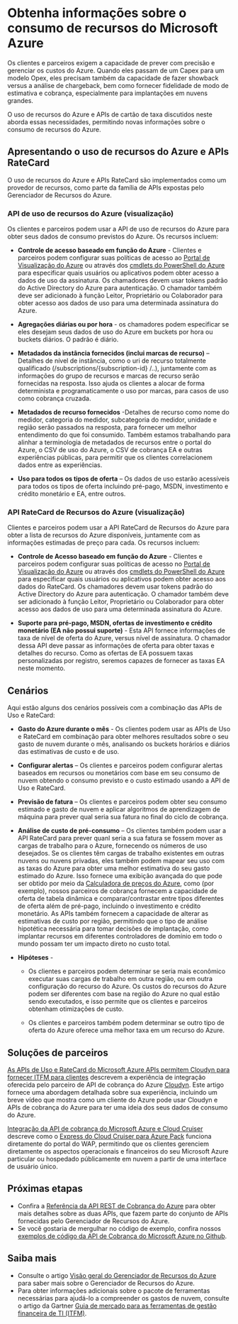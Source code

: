 <properties
   pageTitle="Obtenha informações sobre o consumo de recursos do Microsoft Azure"
   description="Fornece uma visão geral conceitual das APIs de Uso de cobrança do Azure e RateCard, que são usadas para fornecer informações sobre o consumo de recursos e as tendências do Azure."
   services="billing"
   documentationCenter=""
   authors="BryanLa"
   manager="mbaldwin"
   editor=""/>

<tags
   ms.service="billing"
   ms.devlang="na"
   ms.topic="article"
   ms.tgt_pltfrm="na"
   ms.workload="billing"
   ms.date="07/7/2015"
   ms.author="mobandyo;bryanla"/>

# Obtenha informações sobre o consumo de recursos do Microsoft Azure 

Os clientes e parceiros exigem a capacidade de prever com precisão e gerenciar os custos do Azure. Quando eles passam de um Capex para um modelo Opex, eles precisam também da capacidade de fazer showback versus a análise de chargeback, bem como fornecer fidelidade de modo de estimativa e cobrança, especialmente para implantações em nuvens grandes.

O uso de recursos do Azure e APIs de cartão de taxa discutidos neste aborda essas necessidades, permitindo novas informações sobre o consumo de recursos do Azure.

## Apresentando o uso de recursos do Azure e APIs RateCard 

O uso de recursos do Azure e APIs RateCard são implementados como um provedor de recursos, como parte da família de APIs expostas pelo Gerenciador de Recursos do Azure.

### API de uso de recursos do Azure (visualização)
Os clientes e parceiros podem usar a API de uso de recursos do Azure para obter seus dados de consumo previstos do Azure. Os recursos incluem:
	
- **Controle de acesso baseado em função do Azure** - Clientes e parceiros podem configurar suas políticas de acesso ao [Portal de Visualização do Azure](https://portal.azure.com) ou através dos [cmdlets do PowerShell do Azure](powershell-install-configure.md) para especificar quais usuários ou aplicativos podem obter acesso a dados de uso da assinatura. Os chamadores devem usar tokens padrão do Active Directory do Azure para autenticação. O chamador também deve ser adicionado à função Leitor, Proprietário ou Colaborador para obter acesso aos dados de uso para uma determinada assinatura do Azure.

- **Agregações diárias ou por hora** - os chamadores podem especificar se eles desejam seus dados de uso do Azure em buckets por hora ou buckets diários. O padrão é diário.

- **Metadados da instância fornecidos (inclui marcas de recurso)** – Detalhes de nível de instância, como o uri de recurso totalmente qualificado (/subscriptions/{subscription-id} /..), juntamente com as informações do grupo de recursos e marcas de recurso serão fornecidas na resposta. Isso ajuda os clientes a alocar de forma determinista e programaticamente o uso por marcas, para casos de uso como cobrança cruzada.

- **Metadados de recurso fornecidos** -Detalhes de recurso como nome do medidor, categoria do medidor, subcategoria do medidor, unidade e região serão passados na resposta, para fornecer um melhor entendimento do que foi consumido. Também estamos trabalhando para alinhar a terminologia de metadados de recursos entre o portal do Azure, o CSV de uso do Azure, o CSV de cobrança EA e outras experiências públicas, para permitir que os clientes correlacionem dados entre as experiências.

- **Uso para todos os tipos de oferta** – Os dados de uso estarão acessíveis para todos os tipos de oferta incluindo pré-pago, MSDN, investimento e crédito monetário e EA, entre outros.

### API RateCard de Recursos do Azure (visualização)
Clientes e parceiros podem usar a API RateCard de Recursos do Azure para obter a lista de recursos do Azure disponíveis, juntamente com as informações estimadas de preço para cada. Os recursos incluem:

- **Controle de Acesso baseado em função do Azure** - Clientes e parceiros podem configurar suas políticas de acesso no [Portal de Visualização do Azure](https://portal.azure.com) ou através dos [cmdlets do PowerShell do Azure](powershell-install-configure.md) para especificar quais usuários ou aplicativos podem obter acesso aos dados do RateCard. Os chamadores devem usar tokens padrão do Active Directory do Azure para autenticação. O chamador também deve ser adicionado à função Leitor, Proprietário ou Colaborador para obter acesso aos dados de uso para uma determinada assinatura do Azure.
	
- **Suporte para pré-pago, MSDN, ofertas de investimento e crédito monetário (EA não possui suporte)** - Esta API fornece informações de taxa de nível de oferta do Azure, versus nível de assinatura. O chamador dessa API deve passar as informações de oferta para obter taxas e detalhes do recurso. Como as ofertas de EA possuem taxas personalizadas por registro, seremos capazes de fornecer as taxas EA neste momento.

## Cenários

Aqui estão alguns dos cenários possíveis com a combinação das APIs de Uso e RateCard:

- **Gasto do Azure durante o mês** - Os clientes podem usar as APIs de Uso e RateCard em combinação para obter melhores resultados sobre o seu gasto de nuvem durante o mês, analisando os buckets horários e diários das estimativas de custo e de uso. 

- **Configurar alertas** – Os clientes e parceiros podem configurar alertas baseados em recursos ou monetários com base em seu consumo de nuvem obtendo o consumo previsto e o custo estimado usando a API de Uso e RateCard.

- **Previsão de fatura** – Os clientes e parceiros podem obter seu consumo estimado e gasto de nuvem e aplicar algoritmos de aprendizagem de máquina para prever qual seria sua fatura no final do ciclo de cobrança.

- **Análise de custo de pré-consumo** – Os clientes também podem usar a API RateCard para prever quanl seria a sua fatura se fossem mover as cargas de trabalho para o Azure, fornecendo os números de uso desejados. Se os clientes têm cargas de trabalho existentes em outras nuvens ou nuvens privadas, eles também podem mapear seu uso com as taxas do Azure para obter uma melhor estimativa do seu gasto estimado do Azure. Isso fornece uma exibição avançada do que pode ser obtido por meio da [Calculadora de preços do Azure](http://azure.microsoft.com/pricing/calculator/), como (por exemplo), nossos parceiros de cobrança fornecem a capacidade de oferta de tabela dinâmica e comparar/contrastar entre tipos diferentes de oferta além de pré-pago, incluindo o investimento e crédito monetário. As APIs também fornecem a capacidade de alterar as estimativas de custo por região, permitindo que o tipo de análise hipotética necessária para tomar decisões de implantação, como implantar recursos em diferentes controladores de domínio em todo o mundo possam ter um impacto direto no custo total.

- **Hipóteses** -

	- Os clientes e parceiros podem determinar se seria mais econômico executar suas cargas de trabalho em outra região, ou em outra configuração do recurso do Azure. Os custos do recursos do Azure podem ser diferentes com base na região do Azure no qual estão sendo executados, e isso permite que os clientes e parceiros obtenham otimizações de custo.

	- Os clientes e parceiros também podem determinar se outro tipo de oferta do Azure oferece uma melhor taxa em um recurso do Azure.

## Soluções de parceiros

[As APIs de Uso e RateCard do Microsoft Azure APIs permitem Cloudyn para fornecer ITFM para clientes](billing-usage-rate-card-partner-solution-cloudyn.md) descrevem a experiência de integração oferecida pelo parceiro de API de cobrança do Azure [Cloudyn](https://www.cloudyn.com/microsoft-azure/). Este artigo fornece uma abordagem detalhada sobre sua experiência, incluindo um breve vídeo que mostra como um cliente do Azure pode usar Cloudyn e APIs de cobrança do Azure para ter uma ideia dos seus dados de consumo do Azure.

[Integração da API de cobrança do Microsoft Azure e Cloud Cruiser](billing-usage-rate-card-partner-solution-cloudcruiser.md) descreve como o [Express do Cloud Cruiser para Azure Pack](http://www.cloudcruiser.com/partners/microsoft/) funciona diretamente do portal do WAP, permitindo que os clientes gerenciem diretamente os aspectos operacionais e financeiros do seu Microsoft Azure particular ou hospedado públicamente em nuvem a partir de uma interface de usuário único.

## Próximas etapas
+ Confira a [Referência da API REST de Cobrança do Azure](https://msdn.microsoft.com/library/azure/1ea5b323-54bb-423d-916f-190de96c6a3c) para obter mais detalhes sobre as duas APIs, que fazem parte do conjunto de APIs fornecidas pelo Gerenciador de Recursos do Azure.
+ Se você gostaria de mergulhar no código de exemplo, confira nossos [exemplos de código da API de Cobrança do Microsoft Azure no Github](https://github.com/Azure/BillingCodeSamples).

## Saiba mais
+ Consulte o artigo [Visão geral do Gerenciador de Recursos do Azure](resource-group-overview.md) para saber mais sobre o Gerenciador de Recursos do Azure.
+ Para obter informações adicionais sobre o pacote de ferramentas necessárias para ajudá-lo a compreender os gastos de nuvem, consulte o artigo da Gartner [Guia de mercado para as ferramentas de gestão financeira de TI (ITFM)](http://www.gartner.com/technology/reprints.do?id=1-212F7AL&ct=140909&st=sb).

<!---HONumber=July15_HO4-->